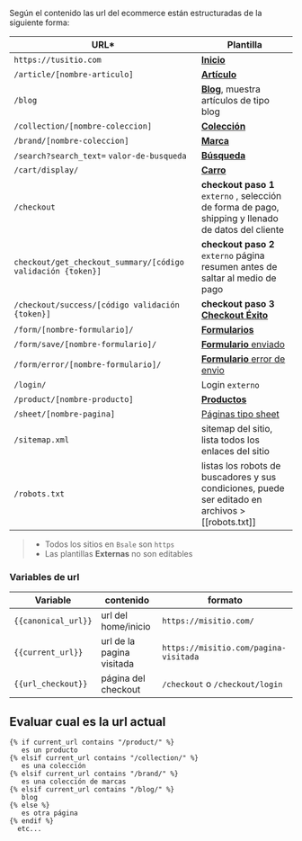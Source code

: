 Según el contenido las url del ecommerce están estructuradas de la siguiente forma:

| URL*|Plantilla|
| ------ | ------- |
| `https://tusitio.com` | [**Inicio**](Inicio) |
| `/article/[nombre-articulo]` | [**Artículo**](Blog-y-Artículos) |
| `/blog` | [**Blog**](Blog-y-Artículos), muestra artículos de tipo blog |
| `/collection/[nombre-coleccion]` | [**Colección**](Colección,-Marcas-y-Búsqueda) |
| `/brand/[nombre-coleccion]` | [**Marca**](Colección,-Marcas-y-Búsqueda) |
| `/search?search_text=` `valor-de-busqueda` | [**Búsqueda**](Colección,-Marcas-y-Búsqueda) |
| `/cart/display/` | [**Carro**](Carro) |
| `/checkout` | **checkout paso 1** `externo` , selección de forma de pago, shipping y llenado de datos del cliente |
| `checkout/get_checkout_summary/[código validación {token}]` | **checkout paso 2** `externo`  página resumen antes de saltar al medio de pago |
| `/checkout/success/[código validación {token}]`| **checkout paso 3** [**Checkout Éxito**](Checkout-Éxito) |
| `/form/[nombre-formulario]/` | [**Formularios**](Formularios)  |
| `/form/save/[nombre-formulario]/` | [**Formulario** enviado](Formularios) |
| `/form/error/[nombre-formulario]/` | [**Formulario** error de envio](Formularios) |
| `/login/`  | Login `externo` |
| `/product/[nombre-producto]` | [**Productos**](Productos) |
| `/sheet/[nombre-pagina]` | [Páginas tipo sheet](Variables-de-Paginas-Sheet) |
| `/sitemap.xml` | sitemap del sitio, lista todos los enlaces del sitio |
| `/robots.txt`  | listas los robots de buscadores y sus condiciones, puede ser editado en archivos > [[robots.txt]]



> * Todos los sitios en `Bsale` son `https`
> * Las plantillas **Externas** no son editables

### Variables de url

|Variable|contenido| formato | 
| ------ | ------- | ------- |
| `{{canonical_url}}` | url del home/inicio | `https://misitio.com/` |
| `{{current_url}}` | url de la pagina visitada | `https://misitio.com/pagina-visitada` |
| `{{url_checkout}}` | página del checkout |`/checkout` o `/checkout/login` |

## Evaluar cual es la url actual 

```django
{% if current_url contains "/product/" %}
   es un producto
{% elsif current_url contains "/collection/" %}
   es una colección
{% elsif current_url contains "/brand/" %}
   es una colección de marcas
{% elsif current_url contains "/blog/" %}
   blog
{% else %}
   es otra página
{% endif %}
  etc...
```



